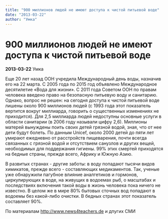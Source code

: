 ```yaml
---
title: "900 миллионов людей не имеют доступа к чистой питьевой воде"
date: "2013-03-22"
author: "Умка"
---
```


# 900 миллионов людей не имеют доступа к чистой питьевой воде

**2013-03-22** Умка

Еще 20 лет назад ООН учредила Международный день воды, назначив его на 22 марта. С 2005 года по 2015 год объявлено Международное десятилетие «Вода для жизни». С 2011 года Советом ООН по правам человека введено право на безопасную питьевую воду и санитарию. Однако, вопрос не решен: на сегодня доступа к чистой питьевой воде лишены около 900 миллионов людей (с 1993 года этот показатель вертится вокруг миллиарда, говорить о существенных изменениях не приходится). Для 2,5 миллиарда людей недоступны основные услуги в области санитарии (в 2006 году называли цифру 2,6). Миллионы матерей вынуждены поить своих детей грязной водой, зная, что от нее дети будут болеть. По данным Unicef, около 2000 детей до пяти лет умирают ежедневно от расстройств пищеварения, почти всегда связанных с грязной водой и отсутствием санузлов и других вещей, необходимых для поддержания гигиены. 99% этих смертей приходятся на бедные страны, прежде всего, Африку и Южную Азию.

В развитых странах - другие заботы: в воду попадают тысячи видов химикатов, прежде всего - составляющих медикаментов. Так, ученые уже обнаружили пагубное влияние аналгетиков и гормонов, циркулирующих в воде, на живущих в водоемах рыб, о масштабах и последствиях включения такой воды в жизнь человека пока ничего не известно. В целом же в мире 80% бытовых сточных вод попадают в водоемы без какой-либо очистки. В бедных странах этот показатель составляет 90%.

По материалам http://www.news4teachers.de и дпугих СМИ